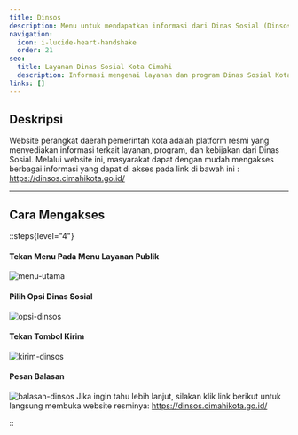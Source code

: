 ```yaml
---
title: Dinsos
description: Menu untuk mendapatkan informasi dari Dinas Sosial (Dinsos) Kota Cimahi.
navigation:
  icon: i-lucide-heart-handshake
  order: 21
seo:
  title: Layanan Dinas Sosial Kota Cimahi
  description: Informasi mengenai layanan dan program Dinas Sosial Kota Cimahi melalui Wa Mantap.
links: []
---
```


## Deskripsi

Website perangkat daerah pemerintah kota adalah platform resmi yang menyediakan informasi terkait layanan, program, dan kebijakan dari Dinas Sosial. Melalui website ini, masyarakat dapat dengan mudah mengakses berbagai informasi yang dapat di akses pada link di bawah ini :
https://dinsos.cimahikota.go.id/

---

## Cara Mengakses

::steps{level="4"}

#### Tekan Menu Pada Menu Layanan Publik
![menu-utama](/layanan-publik/menu-layanan.jpg)

#### Pilih Opsi Dinas Sosial
![opsi-dinsos](/layanan-publik/dinsos/opsi.jpeg)

#### Tekan Tombol Kirim
![kirim-dinsos](/layanan-publik/dinsos/kirim.jpeg)

#### Pesan Balasan
![balasan-dinsos](/layanan-publik/dinsos/balasan.jpeg)
Jika ingin tahu lebih lanjut, silakan klik link berikut untuk langsung membuka website resminya: 
https://dinsos.cimahikota.go.id/

::